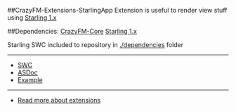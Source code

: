 ##CrazyFM-Extensions-StarlingApp
Extension is useful to render view stuff using [Starling 1.x](https://github.com/Gamua/Starling-Framework)

##Dependencies:
[CrazyFM-Core](https://github.com/CrazyFlasher/crazyfm/tree/master/core)
[Starling 1.x](https://github.com/Gamua/Starling-Framework)

Starling SWC included to repository in [./dependencies](./dependencies) folder

***

- [SWC](http://188.166.108.195/projects/crazyfm/extensions/starlingApp/crazyfm-ext-starlingApp_latest.zip)
- [ASDoc](http://188.166.108.195/projects/crazyfm/extensions/starlingApp/doc)
- [Example](https://github.com/CrazyFlasher/crazyfm-examples/tree/master/starlingAppExample)

***

- [Read more about extensions](../../extensions)